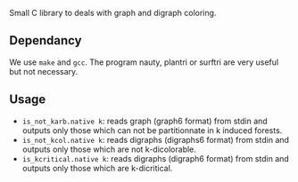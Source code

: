 Small C library to deals with graph and digraph coloring.

## Dependancy ##
We use `make` and `gcc`.
The program nauty, plantri or surftri are very useful but not necessary.

## Usage ##
- `is_not_karb.native k`: reads graph (graph6 format) from stdin and outputs
   only those which can not be partitionnate in k induced forests.
- `is_not_kcol.native k`: reads digraphs (digraphs6 format) from stdin
  and outputs only those which are not k-dicolorable.
- `is_kcritical.native k`: reads digraphs (digraph6 format) from stdin and 
  outputs only those which are k-dicritical.


